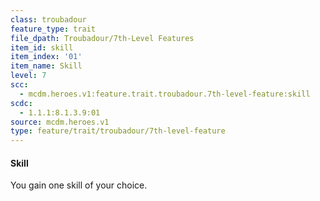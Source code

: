 ```yaml
---
class: troubadour
feature_type: trait
file_dpath: Troubadour/7th-Level Features
item_id: skill
item_index: '01'
item_name: Skill
level: 7
scc:
  - mcdm.heroes.v1:feature.trait.troubadour.7th-level-feature:skill
scdc:
  - 1.1.1:8.1.3.9:01
source: mcdm.heroes.v1
type: feature/trait/troubadour/7th-level-feature
---
```


#### Skill

You gain one skill of your choice.
